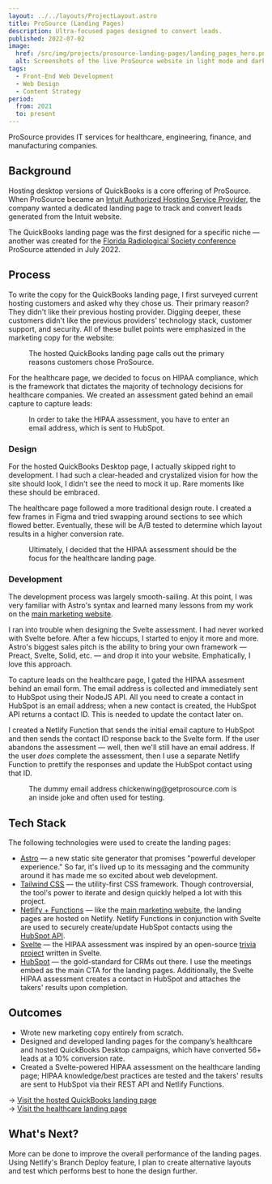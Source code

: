 ```yaml
---
layout: ../../layouts/ProjectLayout.astro
title: ProSource (Landing Pages)
description: Ultra-focused pages designed to convert leads.
published: 2022-07-02
image:
  href: /src/img/projects/prosource-landing-pages/landing_pages_hero.png
  alt: Screenshots of the live ProSource website in light mode and dark mode color schemes.
tags: 
  - Front-End Web Development
  - Web Design
  - Content Strategy
period:
  from: 2021
  to: present
---
```


ProSource provides IT services for healthcare, engineering, finance, and manufacturing companies.

## Background

Hosting desktop versions of QuickBooks is a core offering of ProSource. When ProSource became an [Intuit Authorized Hosting Service Provider](https://quickbooks.intuit.com/learn-support/en-us/help-article/product-setup/hosting-providers-authorized-intuit/L3RAbICtq_US_en_US), the company wanted a dedicated landing page to track and convert leads generated from the Intuit website.

The QuickBooks landing page was the first designed for a specific niche — another was created for the [Florida Radiological Society conference](https://www.flrad.org/2022-annual-meeting-frs-frbma/) ProSource attended in July 2022.

## Process

To write the copy for the QuickBooks landing page, I first surveyed current hosting customers and asked why they chose us. Their primary reason? They didn't like their previous hosting provider. Digging deeper, these customers didn't like the previous providers' technology stack, customer support, and security. All of these bullet points were emphasized in the marketing copy for the website:

<Figure
  image={{
    href: "/src/img/projects/prosource-landing-pages/landing_pages_features.png",
    alt: "A screenshot of the features overview for ProSource's hosting service. The top bullet points are: enterprise features, modern cloud delivery, secure user access, data integrity, stress-free experience, and exceptional support."
  }}
>
  The hosted QuickBooks landing page calls out the primary reasons customers chose ProSource.
</Figure>

For the healthcare page, we decided to focus on HIPAA compliance, which is the framework that dictates the majority of technology decisions for healthcare companies. We created an assessment gated behind an email capture to capture leads:

<Figure
  image={{
    href: "/src/img/projects/prosource-landing-pages/landing_pages_assessment.png",
    alt: "A screenshot of the gated HIPAA assessment module on the ProSource healthcare landing page."
  }}
>
  In order to take the HIPAA assessment, you have to enter an email address, which is sent to HubSpot.
</Figure>

### Design

For the hosted QuickBooks Desktop page, I actually skipped right to development. I had such a clear-headed and crystalized vision for how the site should look, I didn't see the need to mock it up. Rare moments like these should be embraced.

The healthcare page followed a more traditional design route. I created a few frames in Figma and tried swapping around sections to see which flowed better. Eventually, these will be A/B tested to determine which layout results in a higher conversion rate.

<Figure
  image={{
    href: "/src/img/projects/prosource-landing-pages/landing_pages_wireframe.png",
    alt: "A mockup of the healthcare landing page designed in Figma."
  }}
>
  Ultimately, I decided that the HIPAA assessment should be the focus for the healthcare landing page.
</Figure>

### Development

The development process was largely smooth-sailing. At this point, I was very familiar with Astro's syntax and learned many lessons from my work on the [main marketing website](/work/prosource-website).

I ran into trouble when designing the Svelte assessment. I had never worked with Svelte before. After a few hiccups, I started to enjoy it more and more. Astro's biggest sales pitch is the ability to bring your own framework — Preact, Svelte, Solid, etc. — and drop it into your website. Emphatically, I love this approach.

To capture leads on the healthcare page, I gated the HIPAA assesment behind an email form. The email address is collected and immediately sent to HubSpot using their NodeJS API. All you need to create a contact in HubSpot is an email address; when a new contact is created, the HubSpot API returns a contact ID. This is needed to update the contact later on.

I created a Netlify Function that sends the initial email capture to HubSpot and then sends the contact ID response back to the Svelte form. If the user abandons the assessment — well, then we'll still have an email address. If the user *does* complete the assessment, then I use a separate Netlify Function to prettify the responses and update the HubSpot contact using that ID.

<Figure
  image={{
    href: "/src/img/projects/prosource-landing-pages/landing_pages_hubspot.png",
    alt: "A screenshot of contact properties for a test user in HubSpot. Underneath the message property are the nicely formatted HIPAA assessment responses."
  }}
>
  The dummy email address chickenwing@getprosource.com is an inside joke and often used for testing.
</Figure>

## Tech Stack

The following technologies were used to create the landing pages:

- [Astro](https://astro.build/) — a new static site generator that promises "powerful developer experience." So far, it's lived up to its messaging and the community around it has made me so excited about web development.
- [Tailwind CSS](https://tailwindcss.com/) — the utility-first CSS framework. Though controversial, the tool's power to iterate and design quickly helped a lot with this project.
- [Netlify + Functions](https://www.netlify.com/) — like the [main marketing website](/work/prosource-website), the landing pages are hosted on Netlify. Netlify Functions in conjunction with Svelte are used to securely create/update HubSpot contacts using the [HubSpot API](https://github.com/HubSpot/hubspot-api-nodejs).
- [Svelte](https://svelte.dev/) — the HIPAA assessment was inspired by an open-source [trivia project](https://github.com/manan30/svelte-trivia) written in Svelte.
- [HubSpot](hubspot.com/) — the gold-standard for CRMs out there. I use the meetings embed as the main CTA for the landing pages. Additionally, the Svelte HIPAA assessment creates a contact in HubSpot and attaches the takers' results upon completion.

## Outcomes

- Wrote new marketing copy entirely from scratch.
- Designed and developed landing pages for the company’s healthcare and hosted QuickBooks Desktop campaigns, which have converted 56+ leads at a 10% conversion rate.
- Created a Svelte-powered HIPAA assessment on the healthcare landing page; HIPAA knowledge/best practices are tested and the takers' results are sent to HubSpot via their REST API and Netlify Functions.

&rarr; [Visit the hosted QuickBooks landing page](https://info.getprosource.com/hosted-quickbooks/)<br/>
&rarr; [Visit the healthcare landing page](https://development--getprosourceinfo.netlify.app/orlando-healthcare/)

## What's Next?

More can be done to improve the overall performance of the landing pages. Using Netlify's Branch Deploy feature, I plan to create alternative layouts and test which performs best to hone the design further.
